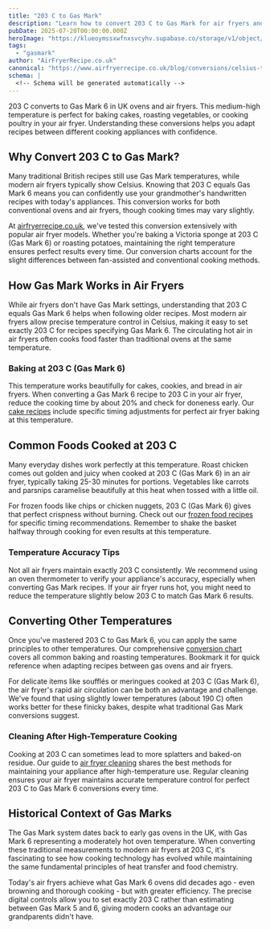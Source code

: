 ```yaml
---
title: "203 C to Gas Mark"
description: "Learn how to convert 203 C to Gas Mark for air fryers and ovens. Includes baking tips, temperature equivalents, and UK conversion charts."
pubDate: 2025-07-20T00:00:00.000Z
heroImage: "https://klueoymssxwfnxsvcyhv.supabase.co/storage/v1/object/public/Shmucket/203-c-to-gas-mark.png"
tags:
  - "gasmark"
author: "AirFryerRecipe.co.uk"
canonical: "https://www.airfryerrecipe.co.uk/blog/conversions/celsius-to-gas-mark/203-c-to-gas-mark"
schema: |
  <!-- Schema will be generated automatically -->
---
```


<p>203 C converts to Gas Mark 6 in UK ovens and air fryers. This medium-high temperature is perfect for baking cakes, roasting vegetables, or cooking poultry in your air fryer. Understanding these conversions helps you adapt recipes between different cooking appliances with confidence.</p>

<h2>Why Convert 203 C to Gas Mark?</h2>
<p>Many traditional British recipes still use Gas Mark temperatures, while modern air fryers typically show Celsius. Knowing that 203 C equals Gas Mark 6 means you can confidently use your grandmother's handwritten recipes with today's appliances. This conversion works for both conventional ovens and air fryers, though cooking times may vary slightly.</p>
<p>At <a href=https://www.airfryerrecipe.co.uk/air-fryer-conversion-chart>airfryerrecipe.co.uk</a>, we've tested this conversion extensively with popular air fryer models. Whether you're baking a Victoria sponge at 203 C (Gas Mark 6) or roasting potatoes, maintaining the right temperature ensures perfect results every time. Our conversion charts account for the slight differences between fan-assisted and conventional cooking methods.</p>

<h2>How Gas Mark Works in Air Fryers</h2>
<p>While air fryers don't have Gas Mark settings, understanding that 203 C equals Gas Mark 6 helps when following older recipes. Most modern air fryers allow precise temperature control in Celsius, making it easy to set exactly 203 C for recipes specifying Gas Mark 6. The circulating hot air in air fryers often cooks food faster than traditional ovens at the same temperature.</p>

<h3>Baking at 203 C (Gas Mark 6)</h3>
<p>This temperature works beautifully for cakes, cookies, and bread in air fryers. When converting a Gas Mark 6 recipe to 203 C in your air fryer, reduce the cooking time by about 20% and check for doneness early. Our <a href=https://www.airfryerrecipe.co.uk/recipe-category/cakes>cake recipes</a> include specific timing adjustments for perfect air fryer baking at this temperature.</p>

<h2>Common Foods Cooked at 203 C</h2>
<p>Many everyday dishes work perfectly at this temperature. Roast chicken comes out golden and juicy when cooked at 203 C (Gas Mark 6) in an air fryer, typically taking 25-30 minutes for portions. Vegetables like carrots and parsnips caramelise beautifully at this heat when tossed with a little oil.</p>
<p>For frozen foods like chips or chicken nuggets, 203 C (Gas Mark 6) gives that perfect crispness without burning. Check out our <a href=https://www.airfryerrecipe.co.uk/recipe-category/frozen-foods>frozen food recipes</a> for specific timing recommendations. Remember to shake the basket halfway through cooking for even results at this temperature.</p>

<h3>Temperature Accuracy Tips</h3>
<p>Not all air fryers maintain exactly 203 C consistently. We recommend using an oven thermometer to verify your appliance's accuracy, especially when converting Gas Mark recipes. If your air fryer runs hot, you might need to reduce the temperature slightly below 203 C to match Gas Mark 6 results.</p>

<h2>Converting Other Temperatures</h2>
<p>Once you've mastered 203 C to Gas Mark 6, you can apply the same principles to other temperatures. Our comprehensive <a href=https://www.airfryerrecipe.co.uk/air-fryer-conversion-chart>conversion chart</a> covers all common baking and roasting temperatures. Bookmark it for quick reference when adapting recipes between gas ovens and air fryers.</p>
<p>For delicate items like soufflés or meringues cooked at 203 C (Gas Mark 6), the air fryer's rapid air circulation can be both an advantage and challenge. We've found that using slightly lower temperatures (about 190 C) often works better for these finicky bakes, despite what traditional Gas Mark conversions suggest.</p>

<h3>Cleaning After High-Temperature Cooking</h3>
<p>Cooking at 203 C can sometimes lead to more splatters and baked-on residue. Our guide to <a href=https://www.airfryerrecipe.co.uk/air-fryer-cleaner>air fryer cleaning</a> shares the best methods for maintaining your appliance after high-temperature use. Regular cleaning ensures your air fryer maintains accurate temperature control for perfect 203 C to Gas Mark 6 conversions every time.</p>

<h2>Historical Context of Gas Marks</h2>
<p>The Gas Mark system dates back to early gas ovens in the UK, with Gas Mark 6 representing a moderately hot oven temperature. When converting these traditional measurements to modern air fryers at 203 C, it's fascinating to see how cooking technology has evolved while maintaining the same fundamental principles of heat transfer and food chemistry.</p>
<p>Today's air fryers achieve what Gas Mark 6 ovens did decades ago - even browning and thorough cooking - but with greater efficiency. The precise digital controls allow you to set exactly 203 C rather than estimating between Gas Mark 5 and 6, giving modern cooks an advantage our grandparents didn't have.</p>

